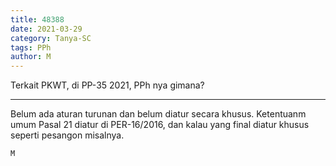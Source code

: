 ```yaml
---
title: 48388
date: 2021-03-29
category: Tanya-SC
tags: PPh
author: M
---
```


Terkait PKWT, di PP-35 2021, PPh nya gimana?

---

Belum ada aturan turunan dan belum diatur secara khusus. Ketentuanm umum Pasal 21 diatur di PER-16/2016, dan kalau yang final diatur khusus seperti pesangon misalnya.

`M`
